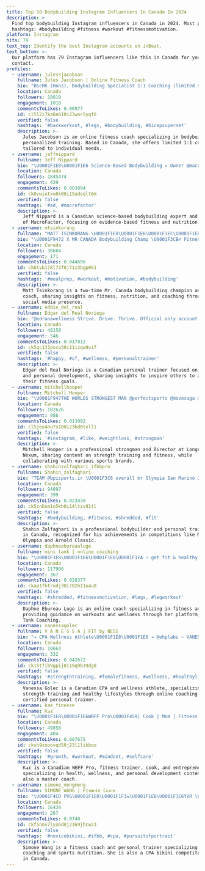 ```yaml
---
title: Top 10 Bodybuilding Instagram Influencers In Canada In 2024
description: >-
  Find top bodybuilding Instagram influencers in Canada in 2024. Most popular
  hashtags: #bodybuilding #fitness #workout #fitnessmotivation.
platform: Instagram
hits: 79
text_top: Identify the best Instagram accounts on inBeat.
text_bottom: >-
  Our platform has 79 Instagram influencers like this in Canada for you to
  contact.
profiles:
  - username: julessjacobson
    fullname: Jules Jacobson | Online Fitness Coach
    bio: "BScHK (Hons), Bodybuilding Specialist 1:1 Coaching (limited spots) \U0001F517⬇️ @tc.nutrition Jules10 • @vqfit \U0001F517⬇️"
    location: Canada
    followers: 18819
    engagement: 1010
    commentsToLikes: 0.00977
    id: cl5l2i7ka8e610i23wnr5yqf6
    verified: false
    hashtags: '#backworkout, #legs, #bodybuilding, #bicepsuperset'
    description: >-
      Jules Jacobson is an online fitness coach specializing in bodybuilding and
      personalized training. Based in Canada, she offers limited 1:1 coaching
      tailored to individual needs.
  - username: jeffnippard
    fullname: Jeff Nippard
    bio: "\U0001F1E8\U0001F1E6 Science-Based Bodybuilding ▫️ Owner @macrofactorapp ▫️ More Plates, More Dates? \U0001F440⤵️"
    location: Canada
    followers: 1845474
    engagement: 439
    commentsToLikes: 0.003894
    id: ck0vwiutxu0k00i19adoqlt6m
    verified: false
    hashtags: '#ad, #macrofactor'
    description: >-
      Jeff Nippard is a Canadian science-based bodybuilding expert and the owner
      of MacroFactor, focusing on evidence-based fitness and nutrition content.
  - username: mtsinkorang
    fullname: "MATT TSINKORANG \U0001F1E8\U0001F1E6\U0001F1EC\U0001F1ED\U0001F1FA\U0001F1E6"
    bio: "\U0001F9472 X MR CANADA Bodybuilding Champ \U0001F3CB️‍♂️ Fitness Coach \U0001F4E5 DM for Inquiries \U0001F399️ @musclediscord host ☣️ mutantnation TSINK20 \U0001F37D️ wearepremiummeals TSINK15"
    location: Canada
    followers: 30604
    engagement: 171
    commentsToLikes: 0.044696
    id: ck6tvb178l73f0j71z3bgp0k1
    verified: false
    hashtags: '#mealprep, #workout, #motivation, #bodybuilding'
    description: >-
      Matt Tsinkorang is a two-time Mr. Canada bodybuilding champion and fitness
      coach, sharing insights on fitness, nutrition, and coaching through his
      social media presence.
  - username: eddie_del_real
    fullname: Edgar del Real Noriega
    bio: "@edranawellness Strive. Drive. Thrive. Official only account ☝\U0001F3FD"
    location: Canada
    followers: 48158
    engagement: 546
    commentsToLikes: 0.017812
    id: ck5qc131ooco30i11izqw8vi7
    verified: false
    hashtags: '#happy, #of, #wellness, #personaltrainer'
    description: >-
      Edgar del Real Noriega is a Canadian personal trainer focused on wellness
      and personal development, sharing insights to inspire others to achieve
      their fitness goals.
  - username: mitchellhooper
    fullname: Mitchell Hooper
    bio: "\U0001F947THE WORLDS STRONGEST MAN @perfectsports @movesaga @tyrsport @reignbodyfuel @airwaav @roguefitness • Director @longevitynexum"
    location: Canada
    followers: 182626
    engagement: 986
    commentsToLikes: 0.013992
    id: cl5jeo4nu7s100i23bd0tell1
    verified: false
    hashtags: '#instagram, #like, #weightloss, #strongman'
    description: >-
      Mitchell Hooper is a professional strongman and Director at Longevity
      Nexum, sharing content on strength training and fitness, while
      collaborating with various sports brands.
  - username: shahinzolfaghari_ifbbpro
    fullname: Shahin_zolfaghari
    bio: "TEAM @bpisports.ir \U0001F3C6 overall mr Olympia San Marino 2017 \U0001F947mr Olympia san marino \U0001F948Arnold classic \U0001F948vancouver pro professional personal trainer \U0001F48D"
    location: Canada
    followers: 94097
    engagement: 399
    commentsToLikes: 0.023438
    id: ck5znbom1o5kh0i14ltzv91tl
    verified: false
    hashtags: '#bodybuilding, #fitness, #shredded, #fit'
    description: >-
      Shahin Zolfaghari is a professional bodybuilder and personal trainer based
      in Canada, recognized for his achievements in competitions like Mr.
      Olympia and Arnold Classic.
  - username: daphneebureaulugo
    fullname: mini tank | online coaching
    bio: "\U0001F1E8\U0001F1E6\U0001F1E8\U0001F1FA ⚡️ get fit & healthy with me @minitankcoaching ⚡️ @massotherapie_sportive_mcl | @teamludachris ⚡️ @believesupplements - minitank"
    location: Canada
    followers: 117906
    engagement: 367
    commentsToLikes: 0.028377
    id: ckap1fhtrudj30i782h11o4u0
    verified: false
    hashtags: '#shredded, #fitnessmotivation, #legs, #legworkout'
    description: >-
      Daphne Ebureau Lugo is an online coach specializing in fitness and health,
      providing guidance on workouts and wellness through her platform, Mini
      Tank Coaching.
  - username: vanessagolec
    fullname: V A N E S S A | FIT by NESS
    bio: "↠ CPA Wellness Athlete\U0001F1E8\U0001F1E6 ↠ @ehplabs ~ VANESSAG ↠ Online Coach-CPT ONLINE COACHING⬇️"
    location: Canada
    followers: 10663
    engagement: 332
    commentsToLikes: 0.042672
    id: ck15t7ib9gpij0i19q9b39dg8
    verified: false
    hashtags: '#strengthtraining, #femalefitness, #wellness, #healthylifestyle'
    description: >-
      Vanessa Golec is a Canadian CPA and wellness athlete, specializing in
      strength training and healthy lifestyles through online coaching as a
      certified personal trainer.
  - username: kae_finesse
    fullname: Ꮶѧє
    bio: "\U0001F1E8\U0001F1E6WBFF Pro\U0001F459| Cook | Mom | Fitness Trainer ❤️‍\U0001F525 Entrepreneur ♌️Some girls are just born with glitter in their veins ✨ Master Coach @af_fabreville"
    location: Canada
    followers: 49858
    engagement: 484
    commentsToLikes: 0.007675
    id: cksh9xnoovqd50j23l1likboo
    verified: false
    hashtags: '#growth, #workout, #mindset, #selfcare'
    description: >-
      Ꮶѧє is a Canadian WBFF Pro, fitness trainer, cook, and entrepreneur,
      specializing in health, wellness, and personal development content. She is
      also a master coach.
  - username: simone_mengmeng
    fullname: SIMONE WANG | Fɪᴛɴᴇss Cᴏᴀᴄʜ
    bio: "\U0001F4CD PVG\U0001F1E8\U0001F1F3⇆\U0001F1E8\U0001F1E6YVR \U0001F31F Online Coach ❖ Personal Trainer \U0001F957 ISSA Sport Nutritionist \U0001F459 CPA Bikini Competitor \U0001F310 @hd.muscle SIMONE \U0001F49A @gritandgrubbc SIMONE10"
    location: Canada
    followers: 16434
    engagement: 267
    commentsToLikes: 0.0748
    id: ckf5nnv7lyx6d0j2369jhcw23
    verified: false
    hashtags: '#novicebikini, #ifbb, #cpa, #pursuitofportrait'
    description: >-
      Simone Wang is a fitness coach and personal trainer specializing in online
      coaching and sports nutrition. She is also a CPA bikini competitor based
      in Canada.
---
```


